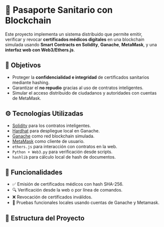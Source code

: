 # 🧬 Pasaporte Sanitario con Blockchain

Este proyecto implementa un sistema distribuido que permite emitir, verificar y revocar **certificados médicos digitales** en una blockchain simulada usando **Smart Contracts en Solidity**, **Ganache**, **MetaMask**, y una **interfaz web con Web3/Ethers.js**.

## 📌 Objetivos

- Proteger la **confidencialidad e integridad** de certificados sanitarios mediante hashing.
- Garantizar el **no repudio** gracias al uso de contratos inteligentes.
- Simular el acceso distribuido de ciudadanos y autoridades con cuentas de MetaMask.

## ⚙️ Tecnologías Utilizadas

- [Solidity](https://soliditylang.org/) para los contratos inteligentes.
- [Hardhat](https://hardhat.org/) para despliegue local en Ganache.
- [Ganache](https://trufflesuite.com/ganache/) como red blockchain simulada.
- [MetaMask](https://metamask.io/) como cliente de usuario.
- `ethers.js` para interacción con contratos en la web.
- `Python + Web3.py` para verificación desde scripts.
- `hashlib` para cálculo local de hash de documentos.

## 🚀 Funcionalidades

- ✅ Emisión de certificados médicos con hash SHA-256.
- 🔍 Verificación desde la web o por línea de comandos.
- ❌ Revocación de certificados inválidos.
- 🧪 Pruebas funcionales locales usando cuentas de Ganache y Metamask.

## 📂 Estructura del Proyecto

